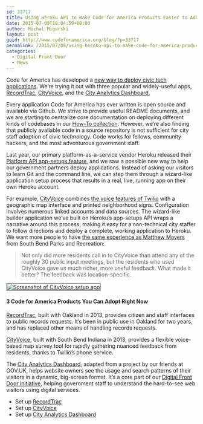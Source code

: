 ```yaml
---
id: 33717
title: Using Heroku API to Make Code for America Products Easier to Adopt
date: 2015-07-09T18:04:59+00:00
author: Michal Migurski
layout: post
guid: http://www.codeforamerica.org/blog/?p=33717
permalink: /2015/07/09/using-heroku-api-to-make-code-for-america-products-easier-to-adopt/
categories:
  - Digital Front Door
  - News
---
```

Code for America has developed a [new way to deploy civic tech applications](http://www.codeforamerica.org/blog/2015/07/09/making-code-for-america-products-easier-to-adopt/). We’re trying it out with three popular and widely-useful apps, [RecordTrac](https://www.codeforamerica.org/apps/recordtrac/), [CityVoice](https://www.codeforamerica.org/apps/cityvoice/), and the [City Analytics Dashboard.](https://www.codeforamerica.org/apps/city-analytics-dashboard/)

Every application Code for America has ever written is open source and available via Github. We strive to provide useful README documents, and we are starting to centralize core documentation on deploying different kinds of codebases in our [How-To collection](https://github.com/codeforamerica/howto). However, we’re also finding that publicly available code in a source repository is not sufficient for city staff adoption of civic technology. Code works for fellows, community hackers, and the most adventurous government staff.

Last year, our primary platform-as-a-service vendor Heroku released their [Platform API app-setups feature](https://devcenter.heroku.com/articles/setting-up-apps-using-the-heroku-platform-api), and we saw a possible new way to help our government partners deploy applications. Instead of asking our visitors to learn Git and the command line, we can step them through a wizard-like application setup process that results in a real, live, running app on their own Heroku account.

For example, [CityVoice](http://www.codeforamerica.org/blog/2015/06/16/cityvoice-a-better-way-for-cities-to-listen/) combines [the voice features of Twilio](https://www.twilio.com/voice) with a geographic map interface and printed neighborhood signs. Configuration involves numerous linked accounts and data sources. The wizard-like builder application we’ve built on Heroku’s app-setups API wraps a narrative around this process, making it easy for a non-technical city staffer to follow directions and deploy a complete, working application to Heroku. We want more people to have [the same experience as Matthew Moyers](http://www.codeforamerica.org/blog/2015/06/16/cityvoice-a-better-way-for-cities-to-listen/) from South Bend Parks and Recreation:

> Not only did more residents call in to CityVoice than attend any of the roughly 30 public input meetings, but the residents who used CityVoice gave us much richer, more useful feedback. What made it better? The feedback was location-specific.

[<img style="border: 2px solid #999595;" src="/blog/wp-content/uploads/2015/06/cityvoice.png" alt="Screenshot of CityVoice setup app" />](https://cityvoice-setup.codeforamerica.org/)

#### 3 Code for America Products You Can Adopt Right Now

[RecordTrac](https://recordtrac-setup.codeforamerica.org), built with Oakland in 2013, provides citizen and staff interfaces to public records requests. It’s been in public use in Oakland for two years, and has replaced other means of handling records requests.

[CityVoice](https://cityvoice-setup.codeforamerica.org), built with South Bend Indiana in 2013, provides a flexible voice-based map survey tool for rapidly gathering nuanced feedback from residents, thanks to Twilio’s phone service.

The [City Analytics Dashboard](https://dashboard-setup.codeforamerica.org), adapted from a project by our friends at GOV.UK, helps website owners see the usage and search patterns of their visitors in a dynamic, big-screen format. It’s a core part of our [Digital Front Door initiative](http://www.codeforamerica.org/our-work/initiatives/digitalfrontdoor/), helping government staff to understand the hard-to-see web visitors using digital services.

  * Set up [RecordTrac](https://recordtrac-setup.codeforamerica.org)
  * Set up [CityVoice](https://cityvoice-setup.codeforamerica.org)
  * Set up [City Analytics Dashboard](https://dashboard-setup.codeforamerica.org)